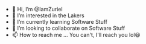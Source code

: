 - 👋 Hi, I’m @IamZuriel
- 👀 I’m interested in the Lakers 
- 🌱 I’m currently learning Software Stuff
- 💞️ I’m looking to collaborate on Software Stuff
- 📫 How to reach me ... You can't, I'll reach you lol😆

<!---
IamZuriel/IamZuriel is a ✨ special ✨ repository because its `README.md` (this file) appears on your GitHub profile.
You can click the Preview link to take a look at your changes.
--->
